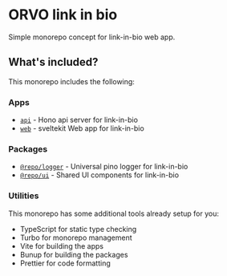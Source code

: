 # ORVO link in bio

Simple monorepo concept for link-in-bio web app.

## What's included?

This monorepo includes the following:

### Apps

- [`api`](apps/api) - Hono api server for link-in-bio
- [`web`](apps/web) - sveltekit Web app for link-in-bio

### Packages

- [`@repo/logger`](packages/logger) - Universal pino logger for link-in-bio
- [`@repo/ui`](packages/ui) - Shared UI components for link-in-bio

### Utilities

This monorepo has some additional tools already setup for you:

- TypeScript for static type checking
- Turbo for monorepo management
- Vite for building the apps
- Bunup for building the packages
- Prettier for code formatting
